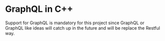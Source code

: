 # GraphQL in C++

Support for GraphQL is mandatory for this project since GraphQL or GraphQL like
ideas will catch up in the future and will be replace the Restful way.


